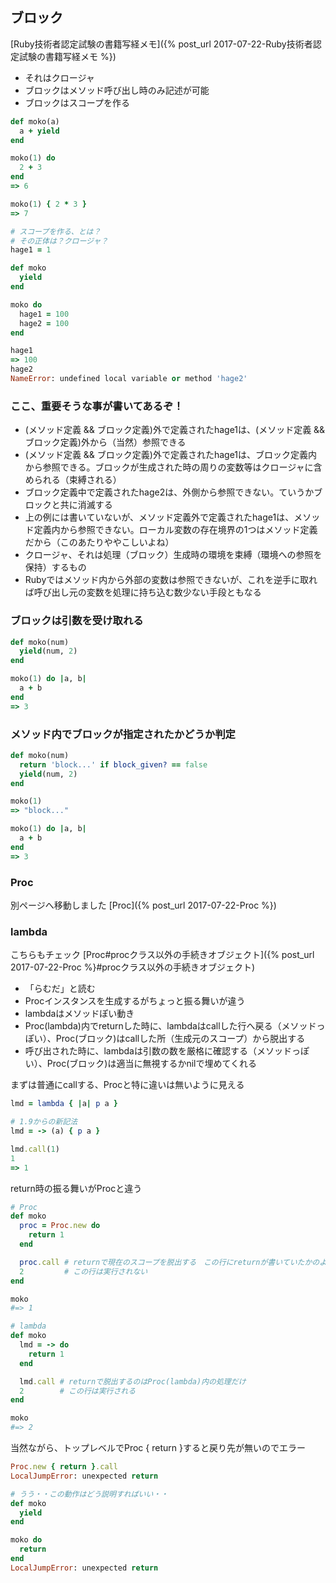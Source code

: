 ## ブロック

[Ruby技術者認定試験の書籍写経メモ]({% post_url 2017-07-22-Ruby技術者認定試験の書籍写経メモ %})

- それはクロージャ
- ブロックはメソッド呼び出し時のみ記述が可能
- ブロックはスコープを作る

```ruby
def moko(a)
  a + yield
end

moko(1) do
  2 + 3
end
=> 6

moko(1) { 2 * 3 }
=> 7
```

```ruby
# スコープを作る、とは？
# その正体は？クロージャ？
hage1 = 1

def moko
  yield
end

moko do
  hage1 = 100
  hage2 = 100
end

hage1
=> 100
hage2
NameError: undefined local variable or method 'hage2'
```

### ここ、重要そうな事が書いてあるぞ！

- (メソッド定義 && ブロック定義)外で定義されたhage1は、(メソッド定義 && ブロック定義)外から（当然）参照できる
- (メソッド定義 && ブロック定義)外で定義されたhage1は、ブロック定義内から参照できる。ブロックが生成された時の周りの変数等はクロージャに含められる（束縛される）
- ブロック定義中で定義されたhage2は、外側から参照できない。ていうかブロックと共に消滅する
- 上の例には書いていないが、メソッド定義外で定義されたhage1は、メソッド定義内から参照できない。ローカル変数の存在境界の1つはメソッド定義だから（このあたりややこしいよね）
- クロージャ、それは処理（ブロック）生成時の環境を束縛（環境への参照を保持）するもの
- Rubyではメソッド内から外部の変数は参照できないが、これを逆手に取れば呼び出し元の変数を処理に持ち込む数少ない手段ともなる

### ブロックは引数を受け取れる

```ruby
def moko(num)
  yield(num, 2)
end

moko(1) do |a, b|
  a + b
end
=> 3
```

### メソッド内でブロックが指定されたかどうか判定

```ruby
def moko(num)
  return 'block...' if block_given? == false
  yield(num, 2)
end

moko(1)
=> "block..."

moko(1) do |a, b|
  a + b
end
=> 3

```

### Proc

別ページへ移動しました [Proc]({% post_url 2017-07-22-Proc %})

### lambda

こちらもチェック [Proc#procクラス以外の手続きオブジェクト]({% post_url 2017-07-22-Proc %}#procクラス以外の手続きオブジェクト)

- 「らむだ」と読む
- Procインスタンスを生成するがちょっと振る舞いが違う
- lambdaはメソッドぽい動き
- Proc(lambda)内でreturnした時に、lambdaはcallした行へ戻る（メソッドっぽい）、Proc(ブロック)はcallした所（生成元のスコープ）から脱出する
- 呼び出された時に、lambdaは引数の数を厳格に確認する（メソッドっぽい）、Proc(ブロック)は適当に無視するかnilで埋めてくれる

まずは普通にcallする、Procと特に違いは無いように見える

```ruby
lmd = lambda { |a| p a }

# 1.9からの新記法
lmd = -> (a) { p a }

lmd.call(1)
1
=> 1
```

return時の振る舞いがProcと違う

```ruby
# Proc
def moko
  proc = Proc.new do
    return 1
  end

  proc.call # returnで現在のスコープを脱出する　この行にreturnが書いていたかのような動作
  2         # この行は実行されない
end

moko
#=> 1

# lambda
def moko
  lmd = -> do
    return 1
  end

  lmd.call # returnで脱出するのはProc(lambda)内の処理だけ
  2        # この行は実行される
end

moko
#=> 2
```

当然ながら、トップレベルでProc { return }すると戻り先が無いのでエラー

```ruby
Proc.new { return }.call
LocalJumpError: unexpected return

# うう・・この動作はどう説明すればいい・・
def moko
  yield
end

moko do
  return
end
LocalJumpError: unexpected return
```
